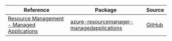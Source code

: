 | Reference | Package | Source |
|---|---|---|
|[Resource Management - Managed Applications](resourcemanager-managedapplications-readme.md)|[azure-resourcemanager-managedapplications](https://repo1.maven.org/maven2/com/azure/resourcemanager/azure-resourcemanager-managedapplications)|[GitHub](https://github.com/Azure/azure-sdk-for-java/blob/main/sdk/managedapplications/azure-resourcemanager-managedapplications)|
